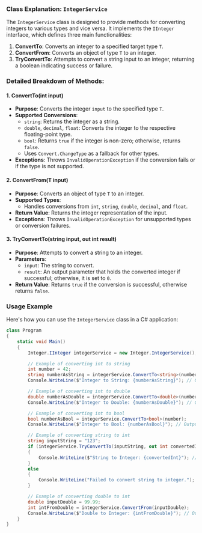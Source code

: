 ﻿### Class Explanation: `IntegerService`

The `IntegerService` class is designed to provide methods for converting integers to various types and vice versa. It implements the `IInteger` interface, which defines three main functionalities:

1.  **ConvertTo<T>**: Converts an integer to a specified target type `T`.
2.  **ConvertFrom<T>**: Converts an object of type `T` to an integer.
3.  **TryConvertTo**: Attempts to convert a string input to an integer, returning a boolean indicating success or failure.

### Detailed Breakdown of Methods:

#### 1. ConvertTo<T>(int input)

-   **Purpose**: Converts the integer `input` to the specified type `T`.
-   **Supported Conversions**:
    -   `string`: Returns the integer as a string.
    -   `double`, `decimal`, `float`: Converts the integer to the respective floating-point type.
    -   `bool`: Returns `true` if the integer is non-zero; otherwise, returns `false`.
    -   Uses `Convert.ChangeType` as a fallback for other types.
-   **Exceptions**: Throws `InvalidOperationException` if the conversion fails or if the type is not supported.

#### 2. ConvertFrom<T>(T input)

-   **Purpose**: Converts an object of type `T` to an integer.
-   **Supported Types**:
    -   Handles conversions from `int`, `string`, `double`, `decimal`, and `float`.
-   **Return Value**: Returns the integer representation of the input.
-   **Exceptions**: Throws `InvalidOperationException` for unsupported types or conversion failures.

#### 3. TryConvertTo(string input, out int result)

-   **Purpose**: Attempts to convert a string to an integer.
-   **Parameters**:
    -   `input`: The string to convert.
    -   `result`: An output parameter that holds the converted integer if successful; otherwise, it is set to `0`.
-   **Return Value**: Returns `true` if the conversion is successful, otherwise returns `false`.

### Usage Example

Here's how you can use the `IntegerService` class in a C# application:

```csharp
class Program
{
    static void Main()
    {
        Integer.IInteger integerService = new Integer.IntegerService();

        // Example of converting int to string
        int number = 42;
        string numberAsString = integerService.ConvertTo<string>(number);
        Console.WriteLine($"Integer to String: {numberAsString}"); // Output: "42"

        // Example of converting int to double
        double numberAsDouble = integerService.ConvertTo<double>(number);
        Console.WriteLine($"Integer to Double: {numberAsDouble}"); // Output: "42"

        // Example of converting int to bool
        bool numberAsBool = integerService.ConvertTo<bool>(number);
        Console.WriteLine($"Integer to Bool: {numberAsBool}"); // Output: "True"

        // Example of converting string to int
        string inputString = "123";
        if (integerService.TryConvertTo(inputString, out int convertedInt))
        {
            Console.WriteLine($"String to Integer: {convertedInt}"); // Output: "123"
        }
        else
        {
            Console.WriteLine("Failed to convert string to integer.");
        }

        // Example of converting double to int
        double inputDouble = 99.99;
        int intFromDouble = integerService.ConvertFrom(inputDouble);
        Console.WriteLine($"Double to Integer: {intFromDouble}"); // Output: "99"
    }
}

```
